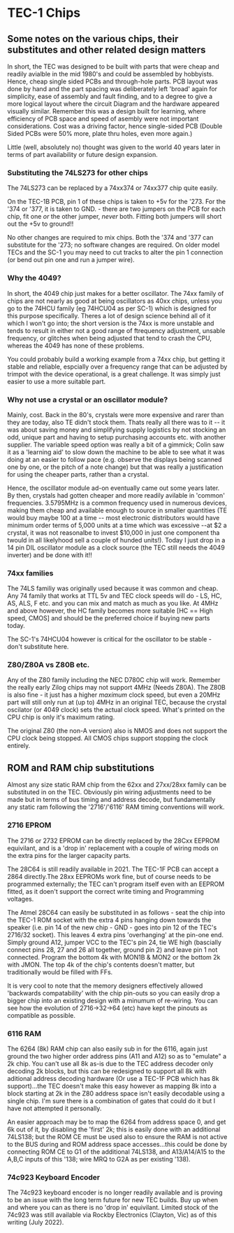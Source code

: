 # TEC-1 Chips

## Some notes on the various chips, their substitutes and other related design matters

In short, the TEC was designed to be built with parts that were cheap and readily avialble in the mid 1980's and could be assembled by hobbyists. Hence, cheap single sided PCBs and through-hole parts. PCB layout was done by hand and the part spacing was deliberately left 'broad' again for simplicity, ease of assembly and fault finding, and to a degree to give a more logical layout where the circuit Diagram and the hardware appeared visually similar. Remember this was a design built for learning, where efficiency of PCB space and speed of asembly were not important considerations. Cost was a driving factor, hence single-sided PCB (Double Sided PCBs were 50% more, plate thru holes, even more again.)

Little (well, absolutely no) thought was given to the world 40 years later in terms of part availability or future design expansion.

### Substituting the 74LS273 for other chips

The 74LS273 can be replaced by a 74xx374 or 74xx377 chip quite easily.

On the TEC-1B PCB, pin 1 of these chips is taken to +5v for the '273. For the '374 or '377, it is taken to GND. - there are two jumpers on the PCB for each chip, fit one *or* the other jumper, *never* both. Fitting both jumpers will short out the +5v to ground!!

No other changes are required to mix chips. Both the '374 and '377 can substitute for the '273; no software changes are required. On older model TECs and the SC-1 you may need to cut tracks to alter the pin 1 connection (or bend out pin one and run a jumper wire).

### Why the 4049?

In short, the 4049 chip just makes for a better oscillator. The 74xx family of chips are not nearly as good at being oscillators as 40xx chips, unless you go to the 74HCU family (eg 74HCU04 as per SC-1) which is designed for this purpose specifically. Theres a lot of design science behind all of it which I won't go into; the short version is the 74xx is more unstable and tends to result in either not a good range of ftrequency adjustment, unsable frequency, or glitches when being adjusted that tend to crash the CPU, whereas the 4049 has none of these problems.

You could probably build a working example from a 74xx chip, but getting it stable and reliable, espcially over a frequency range that can be adjusted by trimpot with the device operational, is a great challenge. It was simply just easier to use a more suitable part.

### Why not use a crystal or an oscillator module?

Mainly, cost. Back in the 80's, crystals were more expensive and rarer than they are today, also TE didn't stock them. Thats really all there was to it -- it was about saving money and simplifying supply logistics by not stocking an odd, unique part and having to setup purchasing accounts etc. with another supplier. The variable speed option was really a bit of a gimmick; Colin saw it as a 'learning aid' to slow down the machine to be able to see what it was doing at an easier to follow pace (e.g. observe the displays being scanned one by one, or the pitch of a note change) but that was really a justification for using the cheaper parts, rather than a crystal.

Hence, the oscillator module ad-on eventually came out some years later. By then, crystals had gotten cheaper and more readily avilable in 'common' frequencies. 3.5795MHz is a common frequency used in numerous devices, making them cheap and available enough to source in smaller quantities (TE would buy maybe 100 at a time -- most electronic distributors would have minimum order terms of 5,000 units at a time which was excessive --at $2 a crystal, it was not reasonalbe to invest $10,000 in just one component tha twould in all likelyhood sell a couple of hunded units!). Today I just drop in a 14 pin DIL oscillator module as a clock source (the TEC still needs the 4049 inverter) and be done with it!!

### 74xx families

The 74LS familiy was originally used because it was common and cheap. Any 74 family that works at TTL 5v and TEC clock speeds will do - LS, HC, AS, ALS, F etc. and you can mix and match as much as you like. At 4MHz and above however, the HC family becomes more suitable [HC == High speed, CMOS] and should be the preferred choice if buying new parts today.

The SC-1's 74HCU04 however is critical for the oscillator to be stable - don't substitute here.

### Z80/Z80A vs Z80B etc.

Any of the Z80 family including the NEC D780C chip will work. Remember the really early Zilog chips may not support 4MHz (Needs Z80A). The Z80B is also fine - it just has a higher *maximum* clock speed, but even a 20MHz part will still only run at (up to) 4MHz in an original TEC, because the crystal oscilator (or 4049 clock) sets the actual clock speed. What's printed on the CPU chip is only it's maximum rating.

The original Z80 (the non-A version) also is NMOS and does not support the CPU clock being stopped. All CMOS chips support stopping the clock entirely.

## ROM and RAM chip substitutions

Almost any size static RAM chip from the 62xx and 27xx/28xx family can be substituted in on the TEC. Obviously pin wiring adjustments need to be made but in terms of bus timing and address decode, but fundamentally any static ram following the '2716'/'6116' RAM timing conventions will work.

### 2716 EPROM

The 2716 or 2732 EPROM can be directly replaced by the 28Cxx EEPROM equivilant, and is a 'drop in' replacement with a couple of wiring mods on the extra pins for the larger capacity parts.

The 28C64 is still readily available in 2021. The TEC-1F PCB can accept a 2864 directly.The 28xx EEPROMs work fine, but of course needs to be programmed externally; the TEC can't program itself even with an EEPROM fitted, as it doen't support the correct write timing and Programming voltages.

The Atmel 28C64 can easily be substituted in as follows - seat the chip into the TEC-1 ROM socket with the extra 4 pins hanging down towards the speaker (i.e. pin 14 of the new chip - GND - goes into pin 12 of the TEC's 2716/32 socket). This leaves 4 extra pins 'overhanging' at the pin-one end. Simply ground A12, jumper VCC to the TEC's pin 24, tie WE high (bascially connect pins 28, 27 and 26 all together, ground pin 2) and leave pin 1 not connected. Program the bottom 4k with MON1B & MON2 or the bottom 2k with JMON. The top 4k of the chip's contents doesn't matter, but traditionally would be filled with FFs.

It is very cool to note that the memory designers effectively allowed 'backwards compatability' with the chip pin-outs so you can easily drop a bigger chip into an existing design with a minumum of re-wiring. You can see how the evolution of 2716->32->64 (etc) have kept the pinouts as compatible as possible.

### 6116 RAM

The 6264 (8k) RAM chip can also easily sub in for the 6116, again just ground the two higher order address pins (A11 and A12) so as to "emulate" a 2k chip. You can't use all 8k as-is due to the TEC address decoder only decoding 2k blocks, but this can be redesigned to support all 8k with aditional address decoding hardware (Or use a TEC-1F PCB which has 8k support)...the TEC doesn't make this easy however as mapping 8k into a block starting at 2k in the Z80 address space isn't easily decodable using a single chip. I'm sure there is a combination of gates that could do it but I have not attempted it personally.

An easier approach may be to map the 6264 from address space 0, and get 6k out of it, by disabling the 'first' 2k; this is easily done with an additional 74LS138; but the ROM CE must be used also to ensure the RAM is not active to the BUS during and ROM address space accesses...this could be done by connecting ROM CE to G1 of the additional 74LS138, and A13/A14/A15 to the A,B,C inputs of this '138; wire MRQ to G2A as per existing '138).

### 74c923 Keyboard Encoder

The 74c923 keyboard encoder is no longer readily available and is proving to be an issue with the long term future for new TEC builds. Buy up when and where you can as there is no 'drop in' equivilant. Limited stock of the 74c923 was still available via Rockby Electronics (Clayton, Vic) as of this writing (July 2022).

